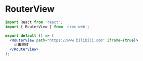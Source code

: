# RouterView

```jsx
import React from 'react';
import { RouterView } from 'crec-web';

export default () => (
  <RouterView path="https://www.bilibili.com" iframe={true}>
    点击跳转
  </RouterView>
);
```

<API src="index.tsx"></API>
